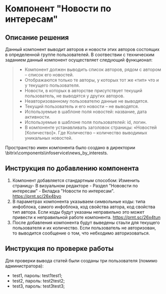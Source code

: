 # Компонент "Новости по интересам"
## Описание решения
Данный компонент выводит авторов и новости этих авторов состоящих в определенной группе пользователей. В соотвествии с техническим заданием данный компонент осуществляет следующий функционал:
>* Компонент должен выводить список авторов, рядом с автором – список его новостей.
>* Отображаются только те авторы, у которых тот же «тип» что и у текущего пользователя. 
>* Новости, в которых в авторстве присутствует текущий пользователь, не выводятся у других авторов.
>* Неавторизованному пользователю данные не выводятся.
>* Текущий пользователь и его новости – не выводятся.
>* Используемые в шаблоне поля новостей: название, дата активности.
>* Используемые в шаблоне поля пользователей: id, логин.
>* В компоненте устанавливать заголовок страницы: «Новостей [Количество]». Где Количество – количество выводимых уникальных новостей.

Пространство имен компонента было создано в директории \bitrix\components\infoservice\news_by_interests\.

## Инструкция по добавлению компонента
1. Компонент добавляется стандартным способом: Изменить страницу- В визуальном редакторе - Раздел "Нововсти по интересам" - Вкладка "Новости по интересам".  https://prnt.sc/26x4byo
2. В параметрах компонента указываем символьные коды: типа инфоблока, самого инфоблока, код свойства автора, код свойства тип автора. Если коды будут указаны неправильно это может привести к неправильной работе компонента. https://prnt.sc/26x4tun
3. После добавления компонента будут выведены стаьти для текущего пользователя и их количество. Если пользователь не авторизован, то выводится сообщение о том, что небходимо авторизоваться.  

## Инструкция по проверке работы
Для проверки вывода статей были созданы три пользователя (помимо администратора):
* test1, пароль: test1test1;
* test2, пароль: test2test2;
* test3, пароль: test3test3;
